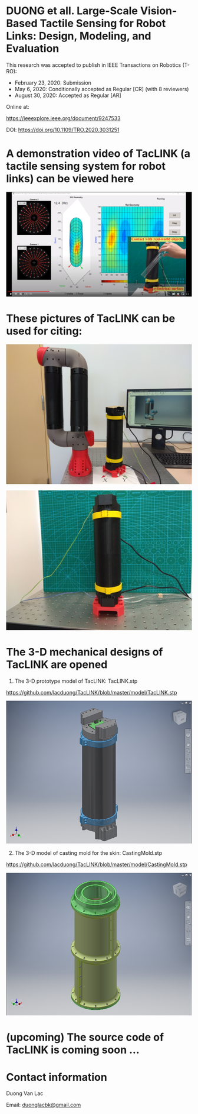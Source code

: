 # DUONG et all. Large-Scale Vision-Based Tactile Sensing for Robot Links: Design, Modeling, and Evaluation
This research was accepted to publish in IEEE Transactions on Robotics (T-RO):
- February 23, 2020: Submission
- May 6, 2020: Conditionally accepted as Regular [CR] (with 8 reviewers)
- August 30, 2020: Accepted as Regular [AR]

Online at:

https://ieeexplore.ieee.org/document/9247533

DOI: https://doi.org/10.1109/TRO.2020.3031251

# A demonstration video of TacLINK (a tactile sensing system for robot links) can be viewed here

[![Check video http://bit.ly/TacLINK !](https://github.com/lacduong/TacLINK/blob/master/TacLINK.PNG)](https://youtu.be/1zHOD3cJVys)


# These pictures of TacLINK can be used for citing:
<p align="center">
<img src="https://github.com/lacduong/TacLINK/blob/master/TacLINK.jpg" width="600"> 
</p>


<p align="center">
<img src="https://github.com/lacduong/TacLINK/blob/master/pic2.jpg" width="600"> 
</p>

# The 3-D mechanical designs of TacLINK are opened 
1) The 3-D prototype model of TacLINK: TacLINK.stp 

https://github.com/lacduong/TacLINK/blob/master/model/TacLINK.stp

<p align="center">
<img width="600" src="https://github.com/lacduong/TacLINK/blob/master/model/TacLINK.PNG" > 
</p>

2) The 3-D model of casting mold for the skin: CastingMold.stp 

https://github.com/lacduong/TacLINK/blob/master/model/CastingMold.stp

<p align="center">
<img  width="600" src="https://github.com/lacduong/TacLINK/blob/master/model/CastingMold.PNG"> 
</p>

# (upcoming) The source code of TacLINK is coming soon ...

# Contact information
Duong Van Lac

Email: duonglacbk@gmail.com

